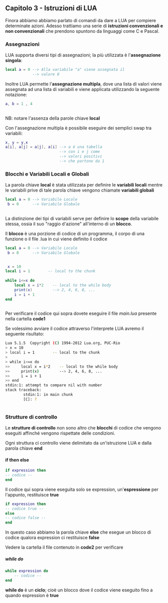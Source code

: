 ## Capitolo 3 - Istruzioni di LUA

Finora abbiamo abbiamo parlato di comandi da dare a LUA per compiere determinate azioni. Adesso trattiamo una serie di **istruzioni convenzionali e non convenzionali** che prendono spuntono da linguaggi come C e Pascal.

### Assegnazioni

LUA supporta diversi tipi di assegnazioni; la più utilizzata è l'**assegnazione singola**:

```lua
local a = 0 --> Alla variabile "a" viene assegnata il 
            --> valore 0
```

Inoltre LUA permette l'**assegnazione multipla**, dove una lista di valori viene assegnata ad una lista di variabili e viene applicata utilizzando la seguente notazione:

```lua
a, b = 1 , 4
            
```

NB: notare l'assenza della parole chiave **local**

Con l'assegnazione multipla è possibile eseguire dei semplici swap tra variabili:
```lua
x, y = y,x
a[i], a[j] = a[j], a[i] --> a è una tabella 
                        --> con i e j come
                        --> valori positivi
                        --> che partono da 1          
```

### Blocchi e Variabili Locali e Globali

La parola chiave **local** è stata utilizzata per definire le **variabili locali** mentre le variabili prive di tale parola chiave vengono chiamate **variabili globali** 

```lua
local a = 0 --> Variabile Locale
 b = 0      --> Variabile Globale
            
```
La distinzione dei tipi di variabili serve per definire lo **scope** della variabile stessa, ossia il suo "raggio d'azione" all'interno di un **blocco**. 

Il **blocco** è una porzione di codice di un programma, il corpo di una funzione o il file .lua in cui viene definito il codice


```lua
local a = 0 --> Variabile Locale
 b = 0      --> Variabile Globale
            
```

```lua
 x = 10
local i = 1        -- local to the chunk
    
while i<=x do
    local x = i*2    -- local to the while body
    print(x)         --> 2, 4, 6, 8, ...
    i = i + 1
end
            
```
Per verificare il codice qui sopra dovete eseguire il file *main.lua* presente nella cartella **code1**

Se volessimo avviare il codice attraverso l'interprete LUA avremo il seguente risultato:


```bash
Lua 5.1.5  Copyright (C) 1994-2012 Lua.org, PUC-Rio
> x = 10
> local i = 1        -- local to the chunk
>
> while i<=x do
>>     local x = i*2    -- local to the while body
>>     print(x)         --> 2, 4, 6, 8, ...
>>     i = i + 1
>> end
stdin:1: attempt to compare nil with number
stack traceback:
        stdin:1: in main chunk
        [C]: ?
            
```

### Strutture di controllo

Le **strutture di controllo** non sono altro che **blocchi** di codice che vengono eseguiti affinché vengono rispettate delle condizioni.

Ogni struttura ci controllo viene delimitato da un'istruzione LUA e dalla parola chiave **end**

#### if then else

```lua
if expression then
-- codice --
end            
```
Il codice qui sopra viene eseguita solo se expression, un'**espressione** per l'appunto, restituisce **true**


```lua
if expression then
-- codice true --
else
-- codice false --
end            
```

In questo caso abbiamo la parola chiave **else** che esegue un blocco di codice qualora expression ci restituisce **false**

Vedere la cartella il file contenuto in **code2** per verificare

##### while do

```lua
while expression do
    -- codice --
end        
```

**while do** è un **ciclo**; cioè un blocco dove il codice viene eseguito fino a quando expression è **true**